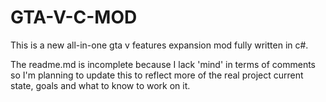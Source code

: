 # GTA-V-C-MOD
This is a new all-in-one gta v features expansion mod fully written in c#.

The readme.md is incomplete because I lack 'mind' in terms of comments so I'm planning to update this to reflect more of the real project current state, goals and what to know to work on it.
